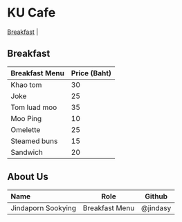 # KU Cafe

[Breakfast](#breakfast) |

## Breakfast

| Breakfast Menu | Price (Baht) |
|:---------------|--------------|
| Khao tom       | 30           |
| Joke           | 25           |
| Tom luad moo   | 35           |
| Moo Ping       | 10           |
| Omelette       | 25           |
| Steamed buns   | 15           |
| Sandwich       | 20           |

## About Us

| Name               | Role           | Github     |
|:-------------------|----------------|------------|
| Jindaporn Sookying | Breakfast Menu | @jindasy   |

